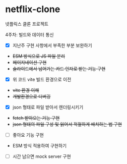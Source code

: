 # netflix-clone
넷플릭스 클론 프로젝트

4주차: 빌드와 데이터 통신

- [x] 지난주 구현 사항에서 부족한 부분 보완하기
* ~~ESM 방식으로 JS 파일 분리~~
* ~~페이지네이션 구현~~
* ~~슬라이드에서 넘어가는 카드 인자로 받는 기능 구현~~

- [x] 위 코드 vite 빌드 환경으로 이전
* ~~vite 환경 이해~~
* ~~개발환경으로 디버깅~~

- [x] json 형태로 파일 받아서 렌더링시키기
* ~~fetch 받아오는 기능 구현~~
* ~~json 형태의 파일 구성 및 읽어서 적절하게 배치하는 법 구현~~

- [ ] 좋아요 기능 구현
* ESM 방식 적용하여 구현하기

- [ ] 시간 남으면 mock server 구현